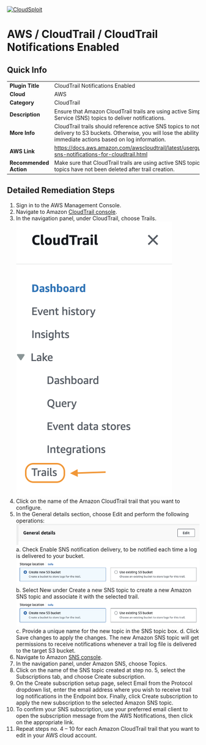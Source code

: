 [![CloudSploit](https://cloudsploit.com/img/logo-new-big-text-100.png "CloudSploit")](https://cloudsploit.com)

# AWS / CloudTrail / CloudTrail Notifications Enabled

## Quick Info

| | |
|-|-|
| **Plugin Title** | CloudTrail Notifications Enabled |
| **Cloud** | AWS |
| **Category** | CloudTrail |
| **Description** | Ensure that Amazon CloudTrail trails are using active Simple Notification Service (SNS) topics to deliver notifications. |
| **More Info** | CloudTrail trails should reference active SNS topics to notify for log files delivery to S3 buckets. Otherwise, you will lose the ability to take immediate actions based on log information. |
| **AWS Link** | https://docs.aws.amazon.com/awscloudtrail/latest/userguide/configure-sns-notifications-for-cloudtrail.html |
| **Recommended Action** | Make sure that CloudTrail trails are using active SNS topics and that SNS topics have not been deleted after trail creation. |

## Detailed Remediation Steps
1. Sign in to the AWS Management Console.
2. Navigate to Amazon [CloudTrail console](https://console.aws.amazon.com/cloudtrail/).
3. In the navigation panel, under CloudTrail, choose Trails.</br><img src="/resources/aws/cloudtrail/cloudtrail-data-events/step3.png"/>
4. Click on the name of the Amazon CloudTrail trail that you want to configure.
5. In the General details section, choose Edit and perform the following operations:</br><img src="/resources/aws/cloudtrail/cloudtrail-delivery-failing/step5.png"/>
   a.  Check Enable SNS notification delivery, to be notified each time a log is delivered to your bucket.</br><img src="/resources/aws/cloudtrail/cloudtrail-delivery-failing/step5a.png"/>
   b. Select New under Create a new SNS topic to create a new Amazon SNS topic and associate it with the selected trail.</br><img src="/resources/aws/cloudtrail/cloudtrail-delivery-failing/step5a.png"/>
   c. Provide a unique name for the new topic in the SNS topic box.
   d. Click Save changes to apply the changes. The new Amazon SNS topic will get permissions to receive notifications whenever a trail log file is delivered to the target S3 bucket.
6. Navigate to Amazon [SNS console](https://console.aws.amazon.com/sns/).
7. In the navigation panel, under Amazon SNS, choose Topics.
8. Click on the name of the SNS topic created at step no. 5, select the Subscriptions tab, and choose Create subscription.
9. On the Create subscription setup page, select Email from the Protocol dropdown list, enter the email address where you wish to receive trail log notifications in the Endpoint box. Finally, click Create subscription to apply the new subscription to the selected Amazon SNS topic.
10. To confirm your SNS subscription, use your preferred email client to open the subscription message from the AWS Notifications, then click on the appropriate link.
11. Repeat steps no. 4 – 10 for each Amazon CloudTrail trail that you want to edit in your AWS cloud account.